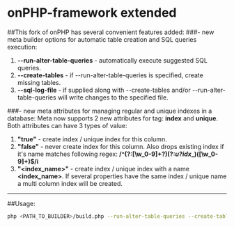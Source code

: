 onPHP-framework extended
===============

##This fork of onPHP has several convenient features added:
###- new meta builder options for automatic table creation and SQL queries execution:
1. **--run-alter-table-queries** - automatically execute suggested SQL queries.
2. **--create-tables** - if --run-alter-table-queries is specified, create missing tables.
3. **--sql-log-file** - if supplied along with --create-tables and/or --run-alter-table-queries will write changes to the specified file.


###- new meta attributes for managing regular and unique indexes in a database:
Meta now supports 2 new attributes for **<property>** tag: **index** and **unique**.
Both attributes can have 3 types of value:  
1. **"true"** - create index / unique index for this column.  
2. **"false"** - never create index for this column. Also drops existing index if it's name matches following regex: **/^(?:[\w_0-9]+?)(?:_u?idx__)([\w_0-9]+)$/i**  
3. **"\<index_name\>"** - create index / unique index with a name **\<index_name\>**. If several properties have the same index / unique name a multi column index will be created.


---

##Usage:
```bash
php <PATH_TO_BUILDER>/build.php --run-alter-table-queries --create-tables --sql-log-file=db/sql/onphp_log_`date +%Y_%m_%d`.sql <PATH_TO_CONFIG>config.inc.php <PATH_TO_META>meta.xml
```
